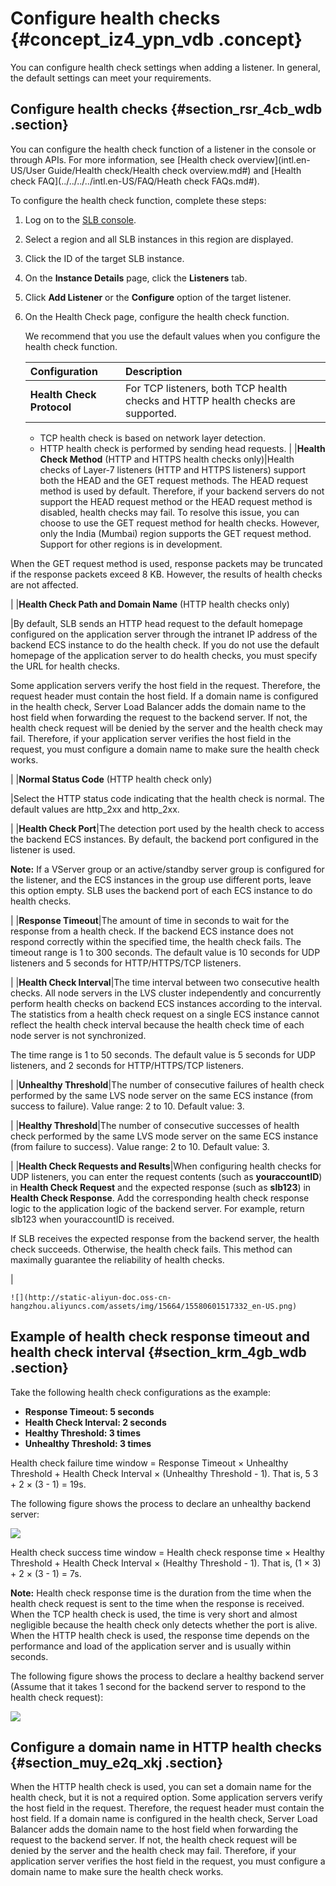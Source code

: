 # Configure health checks {#concept_iz4_ypn_vdb .concept}

You can configure health check settings when adding a listener. In general, the default settings can meet your requirements.

## Configure health checks {#section_rsr_4cb_wdb .section}

You can configure the health check function of a listener in the console or through APIs. For more information, see [Health check overview](intl.en-US/User Guide/Health check/Health check overview.md#) and [Health check FAQ](../../../../intl.en-US/FAQ/Heath check FAQs.md#).

To configure the health check function, complete these steps:

1.  Log on to the [SLB console](https://slb.console.aliyun.com/slb).
2.  Select a region and all SLB instances in this region are displayed.
3.  Click the ID of the target SLB instance.
4.  On the **Instance Details** page, click the **Listeners** tab.
5.  Click **Add Listener** or the **Configure** option of the target listener.
6.  On the Health Check page, configure the health check function.

    We recommend that you use the default values when you configure the health check function.

    |Configuration|Description|
    |:------------|:----------|
    |**Health Check Protocol**| For TCP listeners, both TCP health checks and HTTP health checks are supported.

    -   TCP health check is based on network layer detection.
    -   HTTP health check is performed by sending head requests.
 |
    |**Health Check Method** \(HTTP and HTTPS health checks only\)|Health checks of Layer-7 listeners \(HTTP and HTTPS listeners\) support both the HEAD and the GET request methods. The HEAD request method is used by default. Therefore, if your backend servers do not support the HEAD request method or the HEAD request method is disabled, health checks may fail. To resolve this issue, you can choose to use the GET request method for health checks. However, only the India \(Mumbai\) region supports the GET request method. Support for other regions is in development.

 When the GET request method is used, response packets may be truncated if the response packets exceed 8 KB. However, the results of health checks are not affected.

 |
    |**Health Check Path and Domain Name** \(HTTP health checks only\)

 |By default, SLB sends an HTTP head request to the default homepage configured on the application server through the intranet IP address of the backend ECS instance to do the health check. If you do not use the default homepage of the application server to do health checks, you must specify the URL for health checks.

 Some application servers verify the host field in the request. Therefore, the request header must contain the host field. If a domain name is configured in the health check, Server Load Balancer adds the domain name to the host field when forwarding the request to the backend server. If not, the health check request will be denied by the server and the health check may fail. Therefore, if your application server verifies the host field in the request, you must configure a domain name to make sure the health check works.

 |
    |**Normal Status Code** \(HTTP health check only\)

 |Select the HTTP status code indicating that the health check is normal. The default values are http\_2xx and http\_2xx.

 |
    |**Health Check Port**|The detection port used by the health check to access the backend ECS instances. By default, the backend port configured in the listener is used.

 **Note:** If a VServer group or an active/standby server group is configured for the listener, and the ECS instances in the group use different ports, leave this option empty. SLB uses the backend port of each ECS instance to do health checks.

 |
    |**Response Timeout**|The amount of time in seconds to wait for the response from a health check. If the backend ECS instance does not respond correctly within the specified time, the health check fails. The timeout range is 1 to 300 seconds. The default value is 10 seconds for UDP listeners and 5 seconds for HTTP/HTTPS/TCP listeners.

 |
    |**Health Check Interval**|The time interval between two consecutive health checks. All node servers in the LVS cluster independently and concurrently perform health checks on backend ECS instances according to the interval. The statistics from a health check request on a single ECS instance cannot reflect the health check interval because the health check time of each node server is not synchronized.

 The time range is 1 to 50 seconds. The default value is 5 seconds for UDP listeners, and 2 seconds for HTTP/HTTPS/TCP listeners.

 |
    |**Unhealthy Threshold**|The number of consecutive failures of health check performed by the same LVS node server on the same ECS instance \(from success to failure\). Value range: 2 to 10. Default value: 3.

 |
    |**Healthy Threshold**|The number of consecutive successes of health check performed by the same LVS mode server on the same ECS instance \(from failure to success\). Value range: 2 to 10. Default value: 3.

 |
    |**Health Check Requests and Results**|When configuring health checks for UDP listeners, you can enter the request contents \(such as **youraccountID**\) in **Health Check Request** and the expected response \(such as **slb123**\) in **Health Check Response**. Add the corresponding health check response logic to the application logic of the backend server. For example, return slb123 when youraccountID is received.

 If SLB receives the expected response from the backend server, the health check succeeds. Otherwise, the health check fails. This method can maximally guarantee the reliability of health checks.

 |

    ![](http://static-aliyun-doc.oss-cn-hangzhou.aliyuncs.com/assets/img/15664/15580601517332_en-US.png)


## Example of health check response timeout and health check interval {#section_krm_4gb_wdb .section}

Take the following health check configurations as the example:

-   **Response Timeout: 5 seconds**
-   **Health Check Interval: 2 seconds**
-   **Healthy Threshold: 3 times**
-   **Unhealthy Threshold: 3 times**

Health check failure time window = Response Timeout × Unhealthy Threshold + Health Check Interval × \(Unhealthy Threshold - 1\). That is, 5 3 + 2 × \(3 - 1\) = 19s.

The following figure shows the process to declare an unhealthy backend server:

![](images/31894_en-US_source.png)

Health check success time window = Health check response time × Healthy Threshold + Health Check Interval × \(Healthy Threshold - 1\). That is, \(1 × 3\) + 2 × \(3 - 1\) = 7s.

**Note:** Health check response time is the duration from the time when the health check request is sent to the time when the response is received. When the TCP health check is used, the time is very short and almost negligible because the health check only detects whether the port is alive. When the HTTP health check is used, the response time depends on the performance and load of the application server and is usually within seconds.

The following figure shows the process to declare a healthy backend server \(Assume that it takes 1 second for the backend server to respond to the health check request\):

![](images/11917_en-US_source.png)

## Configure a domain name in HTTP health checks {#section_muy_e2q_xkj .section}

When the HTTP health check is used, you can set a domain name for the health check, but it is not a required option. Some application servers verify the host field in the request. Therefore, the request header must contain the host field. If a domain name is configured in the health check, Server Load Balancer adds the domain name to the host field when forwarding the request to the backend server. If not, the health check request will be denied by the server and the health check may fail. Therefore, if your application server verifies the host field in the request, you must configure a domain name to make sure the health check works.

